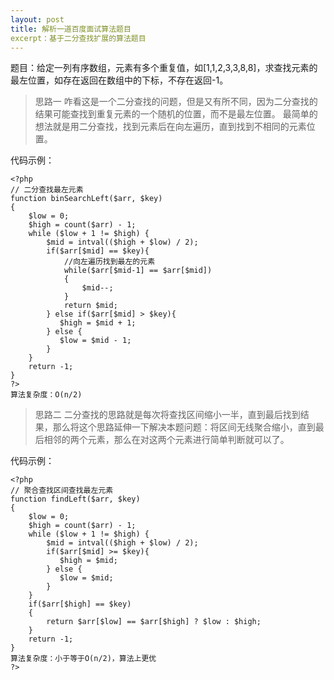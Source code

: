 ```yaml
---
layout: post
title: 解析一道百度面试算法题目
excerpt：基于二分查找扩展的算法题目
---
```


题目：给定一列有序数组，元素有多个重复值，如[1,1,2,3,3,8,8]，求查找元素的最左位置，如存在返回在数组中的下标，不存在返回-1。

>思路一
咋看这是一个二分查找的问题，但是又有所不同，因为二分查找的结果可能查找到重复元素的一个随机的位置，而不是最左位置。
最简单的想法就是用二分查找，找到元素后在向左遍历，直到找到不相同的元素位置。

代码示例：
```
<?php
// 二分查找最左元素 
function binSearchLeft($arr, $key)
{
    $low = 0;
    $high = count($arr) - 1;
    while ($low + 1 != $high) {
        $mid = intval(($high + $low) / 2);
        if($arr[$mid] == $key){
            //向左遍历找到最左的元素
            while($arr[$mid-1] == $arr[$mid])
            {
                $mid--;
            }
            return $mid;
        } else if($arr[$mid] > $key){
           $high = $mid + 1;
        } else {
           $low = $mid - 1;
        }
    }
    return -1;
}
?>
算法复杂度：O(n/2)
```
>思路二
二分查找的思路就是每次将查找区间缩小一半，直到最后找到结果，那么将这个思路延伸一下解决本题问题：将区间无线聚合缩小，直到最后相邻的两个元素，那么在对这两个元素进行简单判断就可以了。

代码示例：
```
<?php
// 聚合查找区间查找最左元素
function findLeft($arr, $key)
{
    $low = 0;
    $high = count($arr) - 1;
    while ($low + 1 != $high) {
        $mid = intval(($high + $low) / 2);
        if($arr[$mid] >= $key){
           $high = $mid;
        } else {
           $low = $mid;
        }
    }
    if($arr[$high] == $key)
    {
        return $arr[$low] == $arr[$high] ? $low : $high;
    }
    return -1;
}
算法复杂度：小于等于O(n/2)，算法上更优
?>
```